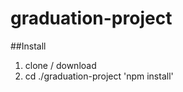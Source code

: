 graduation-project
==================

##Install
1. clone / download
2. cd ./graduation-project
'npm install'
